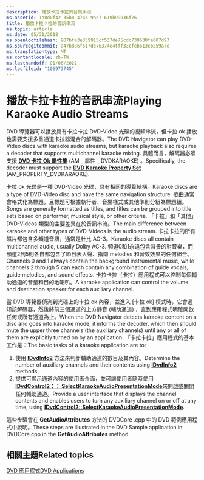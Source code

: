 ```yaml
---
description: 播放卡拉卡拉的音訊串流
ms.assetid: 1a8d0f42-35b8-4743-9ae7-619b99936f76
title: 播放卡拉卡拉的音訊串流
ms.topic: article
ms.date: 05/31/2018
ms.openlocfilehash: 907bfa3e359915cf537de75cdc739630fe607d97
ms.sourcegitcommit: a47bd86f517de76374e4fff33cfeb613eb259a7e
ms.translationtype: MT
ms.contentlocale: zh-TW
ms.lasthandoff: 01/06/2021
ms.locfileid: "106973745"
---
```

# <a name="playing-karaoke-audio-streams"></a><span data-ttu-id="fe4ba-103">播放卡拉卡拉的音訊串流</span><span class="sxs-lookup"><span data-stu-id="fe4ba-103">Playing Karaoke Audio Streams</span></span>

<span data-ttu-id="fe4ba-104">DVD 導覽器可以播放具有卡拉卡拉 DVD-Video 光碟的視頻串流，但卡拉 ok 播放也需要支援多重通道卡拉器混合的解碼器。</span><span class="sxs-lookup"><span data-stu-id="fe4ba-104">The DVD Navigator can play DVD-Video discs with karaoke audio streams, but karaoke playback also requires a decoder that supports multichannel karaoke mixing.</span></span> <span data-ttu-id="fe4ba-105">具體而言，解碼器必須支援 [**DVD 卡拉 Ok 屬性集**](dvd-karaoke-property-set.md) (AM \_ 屬性 \_ DVDKARAOKE) 。</span><span class="sxs-lookup"><span data-stu-id="fe4ba-105">Specifically, the decoder must support the [**DVD Karaoke Property Set**](dvd-karaoke-property-set.md) (AM\_PROPERTY\_DVDKARAOKE).</span></span>

<span data-ttu-id="fe4ba-106">卡拉 ok 光碟是一種 DVD-Video 光碟，具有相同的導覽結構。</span><span class="sxs-lookup"><span data-stu-id="fe4ba-106">Karaoke discs are a type of DVD-Video disc and have the same navigation structure.</span></span> <span data-ttu-id="fe4ba-107">歌曲通常會格式化為標題，且標題可根據執行者、音樂樣式或其他準則分組為標題組。</span><span class="sxs-lookup"><span data-stu-id="fe4ba-107">Songs are generally formatted as titles, and titles can be grouped into title sets based on performer, musical style, or other criteria.</span></span> <span data-ttu-id="fe4ba-108">「卡拉」和「其他」 DVD-Videos 類型的主要差異在於音訊串流。</span><span class="sxs-lookup"><span data-stu-id="fe4ba-108">The main difference between karaoke and other types of DVD-Videos is the audio stream.</span></span> <span data-ttu-id="fe4ba-109">卡拉卡拉的所有磁片都包含多頻道音訊，通常是杜比 AC-3。</span><span class="sxs-lookup"><span data-stu-id="fe4ba-109">Karaoke discs all contain multichannel audio, usually Dolby AC-3.</span></span> <span data-ttu-id="fe4ba-110">頻道0和1永遠包含背景的對音樂，而頻道2到5則各自都包含了節目表人聲、指南 melodies 和音效效果的任何組合。</span><span class="sxs-lookup"><span data-stu-id="fe4ba-110">Channels 0 and 1 always contain the background instrumental music, while channels 2 through 5 can each contain any combination of guide vocals, guide melodies, and sound effects.</span></span> <span data-ttu-id="fe4ba-111">卡拉卡拉（卡拉）應用程式可以控制每個輔助通道的音量和目的地喇叭。</span><span class="sxs-lookup"><span data-stu-id="fe4ba-111">A karaoke application can control the volume and destination speaker for each auxiliary channel.</span></span>

<span data-ttu-id="fe4ba-112">當 DVD 導覽器偵測到光碟上的卡拉 ok 內容，並進入 [卡拉 ok] 模式時，它會通知該解碼器，然後將前三個通道的上方靜音 (輔助通道) ，直到應用程式明確開啟任何或所有通道為止。</span><span class="sxs-lookup"><span data-stu-id="fe4ba-112">When the DVD Navigator detects karaoke content on a disc and goes into karaoke mode, it informs the decoder, which then should mute the upper three channels (the auxiliary channels) until any or all of them are explicitly turned on by an application.</span></span> <span data-ttu-id="fe4ba-113">「卡拉卡拉」應用程式的基本工作是：</span><span class="sxs-lookup"><span data-stu-id="fe4ba-113">The basic tasks of a karaoke application are to:</span></span>

1.  <span data-ttu-id="fe4ba-114">使用 [**IDvdInfo2**](/windows/desktop/api/Strmif/nn-strmif-idvdinfo2) 方法來判斷輔助通道的數目及其內容。</span><span class="sxs-lookup"><span data-stu-id="fe4ba-114">Determine the number of auxiliary channels and their contents using [**IDvdInfo2**](/windows/desktop/api/Strmif/nn-strmif-idvdinfo2) methods.</span></span>
2.  <span data-ttu-id="fe4ba-115">提供可顯示通道內容的使用者介面，並可讓使用者隨時使用 [**IDvdControl2：： SelectKaraokeAudioPresentationMode**](/windows/desktop/api/Strmif/nf-strmif-idvdcontrol2-selectkaraokeaudiopresentationmode)來開啟或關閉任何輔助通道。</span><span class="sxs-lookup"><span data-stu-id="fe4ba-115">Provide a user interface that displays the channel contents and enables users to turn any auxiliary channel on or off at any time, using [**IDvdControl2::SelectKaraokeAudioPresentationMode**](/windows/desktop/api/Strmif/nf-strmif-idvdcontrol2-selectkaraokeaudiopresentationmode).</span></span>

<span data-ttu-id="fe4ba-116">這些步驟會在 **GetAudioAttributes** 方法的 DVDCore .cpp 中的 DVD 範例應用程式中說明。</span><span class="sxs-lookup"><span data-stu-id="fe4ba-116">These steps are illustrated in the DVD Sample application in DVDCore.cpp in the **GetAudioAttributes** method.</span></span>

## <a name="related-topics"></a><span data-ttu-id="fe4ba-117">相關主題</span><span class="sxs-lookup"><span data-stu-id="fe4ba-117">Related topics</span></span>

<dl> <dt>

[<span data-ttu-id="fe4ba-118">DVD 應用程式</span><span class="sxs-lookup"><span data-stu-id="fe4ba-118">DVD Applications</span></span>](dvd-applications.md)
</dt> </dl>

 

 



